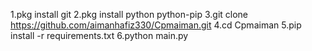 1.pkg install git
2.pkg install python python-pip
3.git clone https://github.com/aimanhafiz330/Cpmaiman.git
4.cd Cpmaiman
5.pip install -r requirements.txt
6.python main.py

